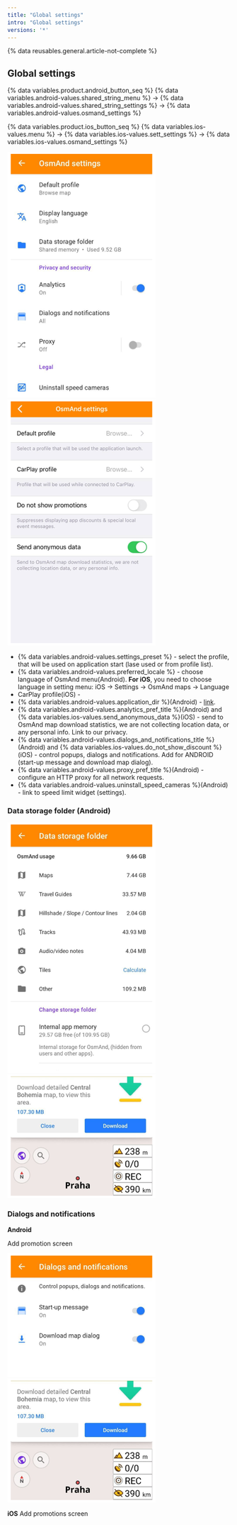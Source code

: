 ```yaml
---
title: "Global settings"
intro: "Global settings"
versions: '*'
---
```


{% data reusables.general.article-not-complete %}

## Global settings

{% data variables.product.android_button_seq %} {% data variables.android-values.shared_string_menu %} → {% data variables.android-values.shared_string_settings %} → {% data variables.android-values.osmand_settings %}

{% data variables.product.ios_button_seq %} {% data variables.ios-values.menu %} → {% data variables.ios-values.sett_settings %} → {% data variables.ios-values.osmand_settings %}

![Profiles General Settings Android](/assets/images/personal/profiles/general_settings_android.png) ![Profiles General Settings iOS](/assets/images/personal/profiles/general_settings_ios.png)

- {% data variables.android-values.settings_preset %} - select the profile, that will be used on application start (lase used or from profile list).
- {% data variables.android-values.preferred_locale %} - choose language of OsmAnd menu(Android). **For iOS**, you need to choose language in setting menu: iOS -> Settings -> OsmAnd maps -> Language
- CarPlay profile(iOS) - 
- {% data variables.android-values.application_dir %}(Android) - [link](/osmand/personal/global-settings#data-storage-folder-android).
- {% data variables.android-values.analytics_pref_title %}(Android) and {% data variables.ios-values.send_anonymous_data %}(iOS) - send to OsmAnd map download statistics, we are not collecting location data, or any personal info. Link to our privacy.
- {% data variables.android-values.dialogs_and_notifications_title %}(Android) and {% data variables.ios-values.do_not_show_discount %}(iOS) - control popups, dialogs and notifications. Add for ANDROID (start-up message and download map dialog).
- {% data variables.android-values.proxy_pref_title %}(Android) - configure an HTTP proxy for all network requests.
- {% data variables.android-values.uninstall_speed_cameras %}(Android) - link to speed limit widget (settings).

### Data storage folder (Android)

![Profiles Storage Settings Android](/assets/images/personal/profiles/general_settings_storage_android.png) ![Profiles Storage Settings 1 Android](/assets/images/personal/profiles/general_settings_dialogs_android_1.png)

### Dialogs and notifications

**Android**

Add promotion screen

![General settings Dialogs and notifications Android](/assets/images/personal/profiles/general_settings_dialogs_android.png) ![Profiles Storage Dialogs and notifications 1 Android](/assets/images/personal/profiles/general_settings_dialogs_android_1.png)

**iOS**
Add promotions screen

